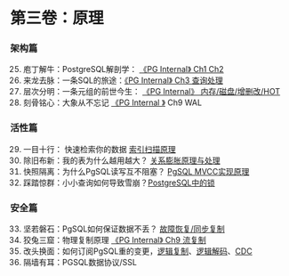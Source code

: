 # 第三卷：原理

### 架构篇

25. 庖丁解牛：PostgreSQL解剖学： [《PG Internal》 Ch1 Ch2](https://pg-internal.vonng.com/#/ch1)
26. 来龙去脉：一条SQL的旅途：[《PG Internal》 Ch3 查询处理](https://pg-internal.vonng.com/#/ch3)
27. 层次分明：一条元组的前世今生： [《PG Internal》 内存/磁盘/增删改/HOT](https://pg-internal.vonng.com/#/ch3)
28. 刻骨铭心：大象从不忘记 [《PG Internal 》](https://pg-internal.vonng.com/#/ch9) Ch9 WAL

### 活性篇

29. 一目十行： 快速检索你的数据 [索引扫描原理]()
30. 除旧布新：我的表为什么越用越大？ [关系膨胀原理与处理]()
31. 快照隔离：为什么PgSQL读写互不阻塞？ [PgSQL MVCC实现原理]()
32. 踩踏惊群：小小查询如何导致雪崩？[PostgreSQL中的锁]()

### 安全篇

33. 坚若磐石：PgSQL如何保证数据不丢？ [故障恢复/同步复制]()
34. 狡兔三窟：物理复制原理  [《PG Internal》 Ch9 流复制]()
35. 改头换面：如何订阅PgSQL重的变更，[逻辑复制]()、[逻辑解码]()、[CDC]()
36. 隔墙有耳：PGSQL数据协议/SSL


